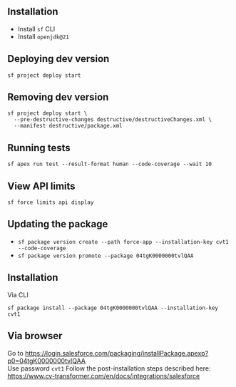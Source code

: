 ## Installation

- Install `sf` CLI
- Install `openjdk@21`

## Deploying dev version

```
sf project deploy start
```

## Removing dev version

```
sf project deploy start \
  --pre-destructive-changes destructive/destructiveChanges.xml \
  --manifest destructive/package.xml
```

## Running tests

```
sf apex run test --result-format human --code-coverage --wait 10
```

## View API limits

```
sf force limits api display
```

## Updating the package

- `sf package version create --path force-app --installation-key cvt1 --code-coverage`
- `sf package version promote --package 04tgK0000000tvlQAA`

## Installation

Via CLI

```
sf package install --package 04tgK0000000tvlQAA --installation-key cvt1
```

## Via browser

Go to https://login.salesforce.com/packaging/installPackage.apexp?p0=04tgK0000000tvlQAA \
Use password `cvt1`
Follow the post-installation steps described here:
https://www.cv-transformer.com/en/docs/integrations/salesforce
